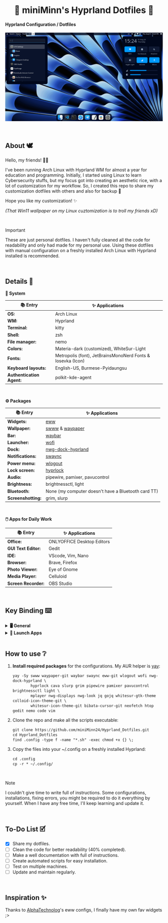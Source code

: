 <div align="center">
    <h1>🌊 miniMinn's Hyprland Dotfiles 🌌</h1>
</div>

#### Hyprland Configuration / Dotfiles

![Preview_gif](Screenshots/Setup_Preview.gif)

<br>

## About 🕊️

Hello, my friends! 👋🏻

I've been running Arch Linux with Hyprland WM for almost a year for education and programming.
Initially, I started using Linux to learn Cybersecurity stuffs, but my focus got into creating an
aesthetic rice, with a lot of customization for my workflow. So, I created this repo to share my
customization dotfiles with others and also for backup 💙

Hope you like my customization! ✨

*(That Win11 wallpaper on my Linux cuztomization is to troll my friends xD)*

<br>

> [!IMPORTANT]  
> These are just personal dotfiles. I haven't fully cleaned all the code for readability and only had made for my personal use. 
> Using these dotfiles with manual configuration on a freshly installed Arch Linux with Hyprland installed is recommended.  

<br>

## Details 📄

**🐧 System**
    
| 📚 Entry | ✨ Applications |
| - | -- |
| **OS:** | Arch Linux |
| **WM:** | Hyprland |
| **Terminal:** | kitty |
| **Shell:** | zsh |
| **File manager:** | nemo |
| **Colors:** | Materia-dark (customized), WhiteSur-Light |
| **Fonts:** | Metropolis (font), JetBrainsMonoNerd Fonts & Iosevka (Icon) |
| **Keyboard layouts:** | English-US, Burmese-Pyidaungsu |
| **Authentication Agent:** | polkit-kde-agent |

<br>

**⚙️ Packages**
    
| 📚 Entry | ✨ Applications |
| - | -- |
| **Widgets:** | [eww](https://github.com/elkowar/eww.git) |
| **Wallpaper:** | [swww](https://github.com/LGFae/swww.git) & [waypaper](https://github.com/anufrievroman/waypaper.git) |
| **Bar:** | [waybar](https://github.com/Alexays/Waybar.git) |
| **Launcher:** | [wofi](https://github.com/chmouel/mounch.git) |
| **Dock:** | [nwg-dock-hyprland](https://github.com/nwg-piotr/nwg-dock-hyprland.git) |
| **Notifications:** | [swaync](https://github.com/ErikReider/SwayNotificationCenter.git) |
| **Power menu:** | [wlogout](https://github.com/ArtsyMacaw/wlogout.git) |
| **Lock screen:** | [hyprlock](https://github.com/hyprwm/hyprlock.git) |
| **Audio:** | pipewire, pamixer, pavucontrol |
| **Brightness:** | brightnessctl, light |
| **Bluetooth:** | None (my computer doesn't have a Bluetooth card TT) |
| **Screenshotting:** | grim, slurp |

<br>

**🖱️ Apps for Daily Work**

| 📚 Entry | ✨ Applications |
| - | -- |
| **Office:** | ONLYOFFICE Desktop Editors |
| **GUI Text Editor:** | Gedit |
| **IDE:** | VScode, Vim, Nano |
| **Browser:** | Brave, Firefox |
| **Photo Viewer:** | Eye of Gnome |
| **Media Player:** | Celluloid |
| **Screen Recorder:** | OBS Studio |

<br>


## Key Binding ⌨️


<details>
  <summary><b>🖥️ General</b></summary>
<br>
    
| Key Binding | Actions |
| - | -- |
| <kbd>Super</kbd> + <kbd>Q</kbd> | Close focused window |
| <kbd>Super</kbd> + <kbd>Left Mouse Button</kbd> (Drag) | Move window (Drag) |
| <kbd>Super</kbd> + <kbd>Right Mouse Button</kbd> | Resize window (Drag) |
| <kbd>Function</kbd> + <kbd>F2</kbd> | Increase volume |
| <kbd>Function</kbd> + <kbd>F3</kbd> | Decrease volume |
| <kbd>Function</kbd> + <kbd>F11</kbd> | Decrease brightness |
| <kbd>Function</kbd> + <kbd>F12</kbd> | Increase brightness |


> NOTE: My default keyboard is DELL layout, So the function keys might be 
> different with yours.

<br>

</details>

<details>
  <summary><b>📱 Launch Apps</b></summary>
<br>
  
| Key Binding | Applications |
|-| --|
| <kbd>Super</kbd> + <kbd>K</kbd> | kitty |
| <kbd>Super</kbd> + <kbd>E</kbd> | nemo |
| <kbd>Super</kbd> + <kbd>S</kbd> | wofi |
| <kbd>Super</kbd> + <kbd>L</kbd> | wlogout |
| <kbd>Super</kbd> + <kbd>I</kbd> | VScode |
| <kbd>Super</kbd> + <kbd>O</kbd> | ONLYOFFICE |
| <kbd>Super</kbd> + <kbd>P</kbd> | Brave |
| <kbd>Super</kbd> + <kbd>X</kbd> | swaync (toggle) |
| <kbd>Super</kbd> + <kbd>A</kbd> | eww actions widget (toggle) |
| <kbd>Super</kbd> + <kbd>Shift</kbd> + <kbd>A</kbd> | eww dashboard widget (toggle) |
| <kbd>Super</kbd> + <kbd>C</kbd> | eww date widget (toggle) |
| <kbd>Super</kbd> + <kbd>Alt</kbd> + <kbd>L</kbd> | Lock screen |
| <kbd>Super</kbd> + <kbd>Insert</kbd> | Screenshot (snip) |
| <kbd>Super</kbd> + <kbd>Print</kbd> | Screenshot (full) |

<br>

</details>

<br>

## How to use ❔

1. **Install required packages** for the configurations. My AUR helper is [yay](https://github.com/Jguer/yay):

   ```
   yay -Sy swww waypaper-git waybar swaync eww-git wlogout wofi nwg-dock-hyprland \
           hyprlock cava slurp grim pipewire pamixer pavucontrol brightnessctl light \
           mplayer nwg-displays nwg-look jq gojq whitesur-gtk-theme colloid-icon-theme-git \
           whitesur-icon-theme-git bibata-cursor-git neofetch htop gedit nemo code vim
   ```

2. Clone the repo and make all the scripts executable:

   ```
   git clone https://github.com/miniMinn24/Hyprland_Dotfiles.git
   cd Hyprland_Dotfiles
   find .config -type f -name "*.sh" -exec chmod +x {} \;
   ```

3. Copy the files into your ~/.config on a freshly installed Hyprland:
   
   ```
   cd .config
   cp -r * ~/.config/
   ```

<br>

> [!Note]
> I couldn't give time to write full of instructions. Some configurations, installations,
> fixing errors, you might be required to do it everything by yourself. When I have any free time,
> I'll keep learning and update it.

<br>

## To-Do List 🗹

- [x] Share my dotfiles.
- [ ] Clean the code for better readability (40% completed).
- [ ] Make a well documentation with full of instructions.
- [ ] Create automated scripts for easy installation.
- [ ] Test on multiple machines.
- [ ] Update and maintain regularly.

<br>

## Inspiration ✨

Thanks to [AlphaTechnolog](https://github.com/AlphaTechnolog/dotfiles.git)'s eww configs, I finally have my own fav widgets ;>
